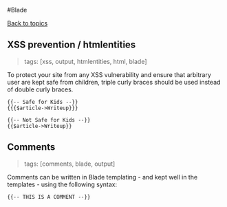 #Blade

[Back to topics](readme.md)

## XSS prevention / htmlentities
>tags: [xss, output, htmlentities, html, blade]

To protect your site from any XSS vulnerability and ensure that arbitrary user are kept safe from children, triple curly braces should be used instead of double curly braces.

    {{-- Safe for Kids --}}
    {{{$article->Writeup}}}
    
    {{-- Not Safe for Kids --}}
    {{$article->Writeup}}
    
## Comments
>tags: [comments, blade, output]

Comments can be written in Blade templating - and kept well in the templates - using the following syntax:

    {{-- THIS IS A COMMENT --}}
